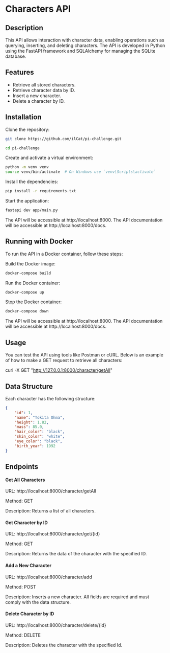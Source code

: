 # Characters API

## Description

This API allows interaction with character data, enabling operations such as querying, inserting, and deleting characters. The API is developed in Python using the FastAPI framework and SQLAlchemy for managing the SQLite database.

## Features

- Retrieve all stored characters.
- Retrieve character data by ID.
- Insert a new character.
- Delete a character by ID.

## Installation
Clone the repository:
```bash
git clone https://github.com/ilCat/pi-challenge.git

cd pi-challenge
```
Create and activate a virtual environment:
```bash
python -m venv venv
source venv/bin/activate  # On Windows use `venv\Scripts\activate`
```
Install the dependencies:
```bash
pip install -r requirements.txt
```
Start the application:

```bash
fastapi dev app/main.py 
```

The API will be accessible at http://localhost:8000.
The API documentation will be accessible at http://localhost:8000/docs.

## Running with Docker
To run the API in a Docker container, follow these steps:

Build the Docker image:
```bash
docker-compose build
```
Run the Docker container:
```bash
docker-compose up
```
Stop the Docker container:
```bash
docker-compose down
```
The API will be accessible at http://localhost:8000.
The API documentation will be accessible at http://localhost:8000/docs.

## Usage
You can test the API using tools like Postman or cURL. Below is an example of how to make a GET request to retrieve all characters:

curl -X GET "http://127.0.0.1:8000/character/getAll"

## Data Structure

Each character has the following structure:

```json
{
    "id": 1,
    "name": "Tokita Ohma",
    "height": 1.82,
    "mass": 85.0,
    "hair_color": "black",
    "skin_color": "white",
    "eye_color": "black",
    "birth_year": 1992
}
```


## Endpoints
#### Get All Characters

URL:  http://localhost:8000/character/getAll

Method: GET

Description: Returns a list of all characters.

#### Get Character by ID

URL:  http://localhost:8000/character/get/{id}

Method: GET

Description: Returns the data of the character with the specified ID.

#### Add a New Character

URL:  http://localhost:8000/character/add

Method: POST

Description: Inserts a new character. All fields are required and must comply with the data structure.

#### Delete Character by ID

URL:  http://localhost:8000/character/delete/{id}

Method: DELETE

Description: Deletes the character with the specified Id.